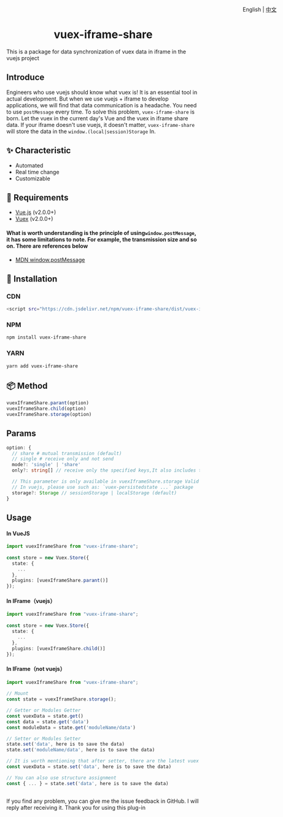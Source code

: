 <h1 align="center">
  vuex-iframe-share
</h1>
This is a package for data synchronization of vuex data in iframe in the vuejs project

<p align="right" style="position:absolute;top:16px;right:28px;">
  English | <a href="https://github.com/qq1147050160/vuex-iframe-share/blob/master/README.zh-CN.md">中文</a>
</p>


## Introduce

Engineers who use vuejs should know what vuex is! It is an essential tool in actual development. But when we use vuejs + iframe to develop applications, we will find that data communication is a headache. You need to use `postMessage` every time. To solve this problem, `vuex-iframe-share` is born. Let the vuex in the current day's Vue and the vuex in iframe share data. If your iframe doesn't use vuejs, it doesn't matter, `vuex-iframe-share` will store the data in the `window.(local|session)Storage` In.

## ✨ Characteristic

- Automated
- Real time change
- Customizable

## 🔧 Requirements

- [Vue.js](https://vuejs.org) (v2.0.0+)
- [Vuex](http://vuex.vuejs.org) (v2.0.0+)

#### What is worth understanding is the principle of using` window.postMessage `, it has some limitations to note. For example, the transmission size and so on. There are references below
- [MDN window.postMessage](https://developer.mozilla.org/en-US/docs/Web/API/Window/postMessage)

## 🔧  Installation

### CDN

```bash
<script src="https://cdn.jsdelivr.net/npm/vuex-iframe-share/dist/vuex-iframe-share.umd.min.js"></script>
```

### NPM

```bash
npm install vuex-iframe-share
```

### YARN

```bash
yarn add vuex-iframe-share
```

## 📦 Method

```typescript
vuexIframeShare.parant(option)
vuexIframeShare.child(option)
vuexIframeShare.storage(option)
```

## Params

```typescript
option: {
  // share # mutual transmission (default)
  // single # receive only and not send
  mode?: 'single' | 'share'
  only?: string[] // receive only the specified keys,It also includes the modules name, because the modules name is also stored in the state

  // This parameter is only available in vuexIframeShare.storage Valid in.
  // In vuejs, please use such as: `vuex-persistedstate ...` package
  storage?: Storage // sessionStorage | localStorage (default)
}
```

## Usage

#### In VueJS

```typescript
import vuexIframeShare from "vuex-iframe-share";
 
const store = new Vuex.Store({
  state: {
    ...
  },
  plugins: [vuexIframeShare.parant()]
});
```

#### In IFrame（vuejs）

```typescript
import vuexIframeShare from "vuex-iframe-share";
 
const store = new Vuex.Store({
  state: {
    ...
  },
  plugins: [vuexIframeShare.child()]
});
```

#### In IFrame（not vuejs）

```typescript
import vuexIframeShare from "vuex-iframe-share";
 
// Mount
const state = vuexIframeShare.storage();

// Getter or Modules Getter
const vuexData = state.get()
const data = state.get('data')
const moduleData = state.get('moduleName/data')

// Setter or Modules Setter
state.set('data', here is to save the data)
state.set('moduleName/data', here is to save the data)

// It is worth mentioning that after setter, there are the latest vuex results, so we can do this:
const vuexData = state.set('data', here is to save the data)

// You can also use structure assignment
const { ... } = state.set('data', here is to save the data)
```

## 

If you find any problem, you can give me the issue feedback in GitHub. I will reply after receiving it. Thank you for using this plug-in


<!-- ## Thanks -->